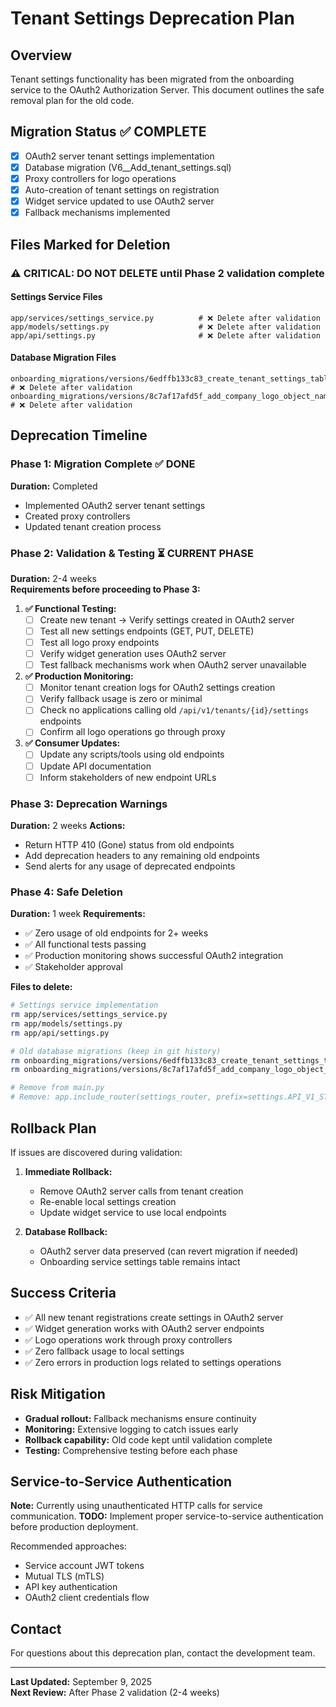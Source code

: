 # Tenant Settings Deprecation Plan

## Overview
Tenant settings functionality has been migrated from the onboarding service to the OAuth2 Authorization Server. This document outlines the safe removal plan for the old code.

## Migration Status ✅ COMPLETE
- [x] OAuth2 server tenant settings implementation
- [x] Database migration (V6__Add_tenant_settings.sql)
- [x] Proxy controllers for logo operations
- [x] Auto-creation of tenant settings on registration
- [x] Widget service updated to use OAuth2 server
- [x] Fallback mechanisms implemented

## Files Marked for Deletion

### ⚠️ CRITICAL: DO NOT DELETE until Phase 2 validation complete

#### Settings Service Files
```
app/services/settings_service.py          # ❌ Delete after validation
app/models/settings.py                    # ❌ Delete after validation
app/api/settings.py                       # ❌ Delete after validation
```

#### Database Migration Files
```
onboarding_migrations/versions/6edffb133c83_create_tenant_settings_table.py  # ❌ Delete after validation
onboarding_migrations/versions/8c7af17afd5f_add_company_logo_object_name_field.py  # ❌ Delete after validation
```

## Deprecation Timeline

### Phase 1: Migration Complete ✅ DONE
**Duration:** Completed
- Implemented OAuth2 server tenant settings
- Created proxy controllers
- Updated tenant creation process

### Phase 2: Validation & Testing ⏳ CURRENT PHASE
**Duration:** 2-4 weeks  
**Requirements before proceeding to Phase 3:**

1. **✅ Functional Testing:**
   - [ ] Create new tenant → Verify settings created in OAuth2 server
   - [ ] Test all new settings endpoints (GET, PUT, DELETE)
   - [ ] Test all logo proxy endpoints
   - [ ] Verify widget generation uses OAuth2 server
   - [ ] Test fallback mechanisms work when OAuth2 server unavailable

2. **✅ Production Monitoring:**
   - [ ] Monitor tenant creation logs for OAuth2 settings creation
   - [ ] Verify fallback usage is zero or minimal
   - [ ] Check no applications calling old `/api/v1/tenants/{id}/settings` endpoints
   - [ ] Confirm all logo operations go through proxy

3. **✅ Consumer Updates:**
   - [ ] Update any scripts/tools using old endpoints
   - [ ] Update API documentation
   - [ ] Inform stakeholders of new endpoint URLs

### Phase 3: Deprecation Warnings
**Duration:** 2 weeks
**Actions:**
- Return HTTP 410 (Gone) status from old endpoints
- Add deprecation headers to any remaining old endpoints
- Send alerts for any usage of deprecated endpoints

### Phase 4: Safe Deletion
**Duration:** 1 week
**Requirements:**
- ✅ Zero usage of old endpoints for 2+ weeks
- ✅ All functional tests passing
- ✅ Production monitoring shows successful OAuth2 integration
- ✅ Stakeholder approval

**Files to delete:**
```bash
# Settings service implementation
rm app/services/settings_service.py
rm app/models/settings.py
rm app/api/settings.py

# Old database migrations (keep in git history)
rm onboarding_migrations/versions/6edffb133c83_create_tenant_settings_table.py
rm onboarding_migrations/versions/8c7af17afd5f_add_company_logo_object_name_field.py

# Remove from main.py
# Remove: app.include_router(settings_router, prefix=settings.API_V1_STR, tags=["tenant-settings"])
```

## Rollback Plan
If issues are discovered during validation:

1. **Immediate Rollback:**
   - Remove OAuth2 server calls from tenant creation
   - Re-enable local settings creation
   - Update widget service to use local endpoints

2. **Database Rollback:**
   - OAuth2 server data preserved (can revert migration if needed)
   - Onboarding service settings table remains intact

## Success Criteria
- ✅ All new tenant registrations create settings in OAuth2 server
- ✅ Widget generation works with OAuth2 server endpoints
- ✅ Logo operations work through proxy controllers
- ✅ Zero fallback usage to local settings
- ✅ Zero errors in production logs related to settings operations

## Risk Mitigation
- **Gradual rollout:** Fallback mechanisms ensure continuity
- **Monitoring:** Extensive logging to catch issues early
- **Rollback capability:** Old code kept until validation complete
- **Testing:** Comprehensive testing before each phase

## Service-to-Service Authentication
**Note:** Currently using unauthenticated HTTP calls for service communication. 
**TODO:** Implement proper service-to-service authentication before production deployment.

Recommended approaches:
- Service account JWT tokens
- Mutual TLS (mTLS)
- API key authentication
- OAuth2 client credentials flow

## Contact
For questions about this deprecation plan, contact the development team.

---
**Last Updated:** September 9, 2025  
**Next Review:** After Phase 2 validation (2-4 weeks)